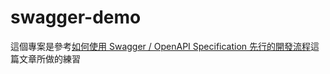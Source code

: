 # swagger-demo

這個專案是參考[如何使用 Swagger / OpenAPI Specification 先行的開發流程](https://dotblogs.com.tw/yc421206/2022/07/13/how_to_use_swagger_openapi_specification_first_of_develop_flow)這篇文章所做的練習
